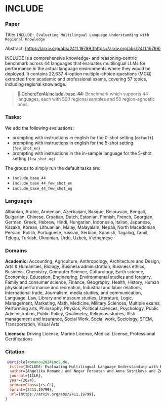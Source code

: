# INCLUDE

### Paper

Title: `INCLUDE: Evaluating Multilingual Language Understanding with Regional Knowledge`

Abstract: [https://arxiv.org/abs/2411.19799](https://arxiv.org/abs/2411.19799)

INCLUDE is a comprehensive knowledge- and reasoning-centric benchmark across 44 languages that evaluates multilingual LLMs for performance in the actual language environments where they would be deployed. It contains 22,637 4-option multiple-choice-questions (MCQ) extracted from academic and professional exams, covering 57 topics, including regional knowledge.

> 🤗 [CohereForAI/include-base-44](https://huggingface.co/datasets/CohereForAI/include-base-44): Benchmark which supports 44 languages, each with 500 regional samples and 50 region-agnostic ones.


### Tasks: 
We add the following evaluations:
- prompting with instructions in english for the 0-shot setting (`default`)
- prompting with instructions in english for the 5-shot setting (`few_shot_en`)
- prompting with instructions in the in-sample language for the 5-shot setting (`few_shot_og`)

The groups to simply run the default tasks are:
- `include_base_44`
- `include_base_44_few_shot_en`
- `include_base_44_few_shot_og`

### Languages

Albanian, Arabic, Armenian, Azerbaijani, Basque, Belarusian, Bengali, Bulgarian, Chinese, Croatian, Dutch, Estonian, Finnish, French, Georgian, German, Greek, Hebrew, Hindi, Hungarian, Indonesia, Italian, Japanese, Kazakh, Korean, Lithuanian, Malay, Malayalam, Nepali, North Macedonian, Persian, Polish, Portuguese, russian, Serbian, Spanish, Tagalog, Tamil, Telugu, Turkish, Ukrainian, Urdu, Uzbek, Vietnamese


### Domains

**Academic:** Accounting, Agriculture, Anthropology, Architecture and Design, Arts & Humanities, Biology, Business administration, Business ethics, Business, Chemistry, Computer Science, Culturology, Earth science, Economics, Education, Engineering, Environmental studies and forestry, Family and consumer science, Finance, Geography, Health, History, Human physical performance and recreation, Industrial and labor relations, International trade, Journalism, media studies, and communication, Language, Law, Library and museum studies, Literature, Logic, Management, Marketing, Math, Medicine, Military Sciences, Multiple exams, Performing arts, Philosophy, Physics, Political sciences, Psychology, Public Administration, Public Policy, Qualimetry, Religious studies, Risk management and insurance, Social Work, Social work, Sociology, STEM, Transportation, Visual Arts

**Licenses:** Driving License, Marine License, Medical License, Professional Certifications


### Citation

```bibtex
 @article{romanou2024include,
  title={INCLUDE: Evaluating Multilingual Language Understanding with Regional Knowledge},
  author={Angelika Romanou and Negar Foroutan and Anna Sotnikova and Zeming Chen and Sree Harsha Nelaturu and Shivalika Singh and Rishabh Maheshwary and Micol Altomare and Mohamed A Haggag and Imanol Schlag and Marzieh Fadaee and Sara Hooker and Antoine Bosselut and others},
  journal={ICLR},
  year={2024},
  primaryClass={cs.CL},
  eprint={2411.19799},
  url={https://arxiv.org/abs/2411.19799},
}
```
